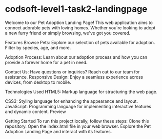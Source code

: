 # codsoft-level1-task2-landingpage
Welcome to our Pet Adoption Landing Page! This web application aims to connect adorable pets with loving homes. Whether you're looking to adopt a new furry friend or simply browsing, we've got you covered.

Features Browse Pets: Explore our selection of pets available for adoption. Filter by species, age, and more. 

Adoption Process: Learn about our adoption process and how you can provide a forever home for a pet in need. 

Contact Us: Have questions or inquiries? Reach out to our team for assistance. Responsive Design: Enjoy a seamless experience across devices, from desktop to mobile. 

Technologies Used HTML5: Markup language for structuring the web page. 

CSS3: Styling language for enhancing the appearance and layout. JavaScript: Programming language for implementing interactive features and dynamic content. Preview

Getting Started To run this project locally, follow these steps: Clone this repository. Open the index.html file in your web browser. Explore the Pet Adoption Landing Page and interact with its features.
